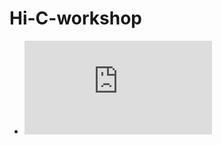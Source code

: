 # Hi-C-workshop

 - ![Link to programme](https://github.com/GenomicsAotearoa/Hi-C-workshop/blob/main/Program/program_09-02-2021.pdf "Link to programme")
